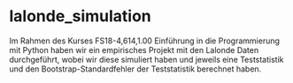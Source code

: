 # lalonde_simulation
Im Rahmen des Kurses  FS18-4,614,1.00 Einführung in die Programmierung mit Python haben wir ein empirisches Projekt mit den Lalonde Daten durchgeführt, wobei wir diese simuliert haben und jeweils eine Teststatistik und den Bootstrap-Standardfehler der Teststatistik berechnet haben.
